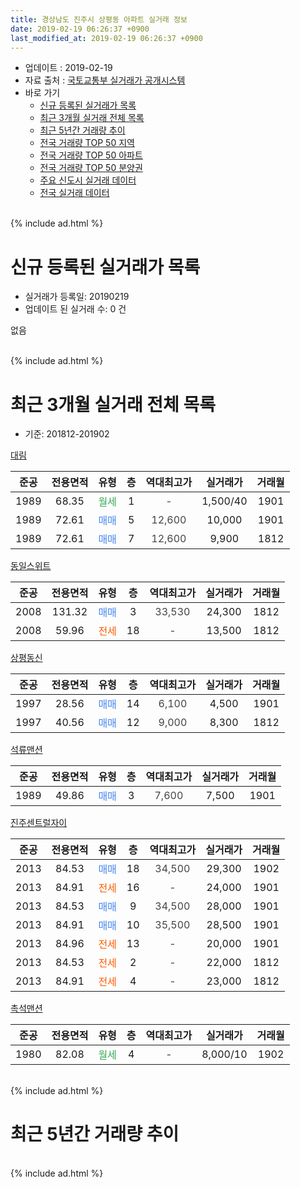 ```yaml
---
title: 경상남도 진주시 상평동 아파트 실거래 정보
date: 2019-02-19 06:26:37 +0900
last_modified_at: 2019-02-19 06:26:37 +0900
---
```


* 업데이트 : 2019-02-19
* 자료 출처 : [국토교통부 실거래가 공개시스템](http://rt.molit.go.kr)
* 바로 가기
    * [신규 등록된 실거래가 목록](#신규-등록된-실거래가-목록)
    * [최근 3개월 실거래 전체 목록](#최근-3개월-실거래-전체-목록)
    * [최근 5년간 거래량 추이](#최근-5년간-거래량-추이)
    * [전국 거래량 TOP 50 지역](https://ayogom.github.io/apt-trade-info/최근-3개월-전국에서-가장-거래가-많이-발생한-지역)
    * [전국 거래량 TOP 50 아파트](https://ayogom.github.io/apt-trade-info/최근-3개월-전국에서-가장-거래가-많이-발생한-아파트)
    * [전국 거래량 TOP 50 분양권](https://ayogom.github.io/apt-trade-info/최근-3개월-전국에서-가장-거래가-많이-발생한-분양권)
    * [주요 신도시 실거래 데이터](https://ayogom.github.io/apt-trade-info/주요-신도시)
    * [전국 실거래 데이터](https://ayogom.github.io/apt-trade-info/전국)
<br>
{% include ad.html %}
<br>

# 신규 등록된 실거래가 목록
* 실거래가 등록일: 20190219
* 업데이트 된 실거래 수: 0 건

없음

<br>
{% include ad.html %}
<br>

# 최근 3개월 실거래 전체 목록
* 기준: 201812-201902


[대림](https://search.naver.com/search.naver?query=%EA%B2%BD%EC%83%81%EB%82%A8%EB%8F%84+%EC%A7%84%EC%A3%BC%EC%8B%9C+%EC%83%81%ED%8F%89%EB%8F%99+%EB%8C%80%EB%A6%BC)

|준공|전용면적|유형|층|역대최고가|실거래가|거래월|
|:---:|:---:|:---:|:---:|:---:|:---:|:---:|
|1989|68.35|<span style="color:#34a853">월세</span>|1|<span style="color:#444444">-</span>|1,500/40|1901|
|1989|72.61|<span style="color:#4285f3">매매</span>|5|<span style="color:#444444">12,600</span>|10,000|1901|
|1989|72.61|<span style="color:#4285f3">매매</span>|7|<span style="color:#444444">12,600</span>|9,900|1812|

[동일스위트](https://search.naver.com/search.naver?query=%EA%B2%BD%EC%83%81%EB%82%A8%EB%8F%84+%EC%A7%84%EC%A3%BC%EC%8B%9C+%EC%83%81%ED%8F%89%EB%8F%99+%EB%8F%99%EC%9D%BC%EC%8A%A4%EC%9C%84%ED%8A%B8)

|준공|전용면적|유형|층|역대최고가|실거래가|거래월|
|:---:|:---:|:---:|:---:|:---:|:---:|:---:|
|2008|131.32|<span style="color:#4285f3">매매</span>|3|<span style="color:#444444">33,530</span>|24,300|1812|
|2008|59.96|<span style="color:#ff5a00">전세</span>|18|<span style="color:#444444">-</span>|13,500|1812|

[상평동신](https://search.naver.com/search.naver?query=%EA%B2%BD%EC%83%81%EB%82%A8%EB%8F%84+%EC%A7%84%EC%A3%BC%EC%8B%9C+%EC%83%81%ED%8F%89%EB%8F%99+%EC%83%81%ED%8F%89%EB%8F%99%EC%8B%A0)

|준공|전용면적|유형|층|역대최고가|실거래가|거래월|
|:---:|:---:|:---:|:---:|:---:|:---:|:---:|
|1997|28.56|<span style="color:#4285f3">매매</span>|14|<span style="color:#444444">6,100</span>|4,500|1901|
|1997|40.56|<span style="color:#4285f3">매매</span>|12|<span style="color:#444444">9,000</span>|8,300|1812|

[석류맨션](https://search.naver.com/search.naver?query=%EA%B2%BD%EC%83%81%EB%82%A8%EB%8F%84+%EC%A7%84%EC%A3%BC%EC%8B%9C+%EC%83%81%ED%8F%89%EB%8F%99+%EC%84%9D%EB%A5%98%EB%A7%A8%EC%85%98)

|준공|전용면적|유형|층|역대최고가|실거래가|거래월|
|:---:|:---:|:---:|:---:|:---:|:---:|:---:|
|1989|49.86|<span style="color:#4285f3">매매</span>|3|<span style="color:#444444">7,600</span>|7,500|1901|

[진주센트럴자이](https://search.naver.com/search.naver?query=%EA%B2%BD%EC%83%81%EB%82%A8%EB%8F%84+%EC%A7%84%EC%A3%BC%EC%8B%9C+%EC%83%81%ED%8F%89%EB%8F%99+%EC%A7%84%EC%A3%BC%EC%84%BC%ED%8A%B8%EB%9F%B4%EC%9E%90%EC%9D%B4)

|준공|전용면적|유형|층|역대최고가|실거래가|거래월|
|:---:|:---:|:---:|:---:|:---:|:---:|:---:|
|2013|84.53|<span style="color:#4285f3">매매</span>|18|<span style="color:#444444">34,500</span>|29,300|1902|
|2013|84.91|<span style="color:#ff5a00">전세</span>|16|<span style="color:#444444">-</span>|24,000|1901|
|2013|84.53|<span style="color:#4285f3">매매</span>|9|<span style="color:#444444">34,500</span>|28,000|1901|
|2013|84.91|<span style="color:#4285f3">매매</span>|10|<span style="color:#444444">35,500</span>|28,500|1901|
|2013|84.96|<span style="color:#ff5a00">전세</span>|13|<span style="color:#444444">-</span>|20,000|1901|
|2013|84.53|<span style="color:#ff5a00">전세</span>|2|<span style="color:#444444">-</span>|22,000|1812|
|2013|84.91|<span style="color:#ff5a00">전세</span>|4|<span style="color:#444444">-</span>|23,000|1812|

[촉석맨션](https://search.naver.com/search.naver?query=%EA%B2%BD%EC%83%81%EB%82%A8%EB%8F%84+%EC%A7%84%EC%A3%BC%EC%8B%9C+%EC%83%81%ED%8F%89%EB%8F%99+%EC%B4%89%EC%84%9D%EB%A7%A8%EC%85%98)

|준공|전용면적|유형|층|역대최고가|실거래가|거래월|
|:---:|:---:|:---:|:---:|:---:|:---:|:---:|
|1980|82.08|<span style="color:#34a853">월세</span>|4|<span style="color:#444444">-</span>|8,000/10|1902|


<br>
{% include ad.html %}
<br>

# 최근 5년간 거래량 추이


<div style="width:100%;">
    <canvas id="deal_progress" height="200"></canvas>
</div>

<script>
new Chart(document.getElementById("deal_progress"), {
    type: 'line',
    data: {
        labels: ['201402','201403','201404','201405','201406','201407','201408','201409','201410','201411','201412','201501','201502','201503','201504','201505','201506','201507','201508','201509','201510','201511','201512','201601','201602','201603','201604','201605','201606','201607','201608','201609','201610','201611','201612','201701','201702','201703','201704','201705','201706','201707','201708','201709','201710','201711','201712','201801','201802','201803','201804','201805','201806','201807','201808','201809','201810','201811','201812','201901','201902'],
        datasets: [{
            label: '매매',
            pointRadius: 1,
            data: [2, 8, 9, 9, 7, 9, 6, 12, 9, 4, 7, 11, 10, 13, 4, 7, 12, 12, 11, 13, 22, 16, 13, 15, 12, 12, 12, 8, 9, 13, 15, 17, 18, 14, 11, 7, 9, 18, 11, 14, 10, 7, 10, 13, 12, 10, 5, 15, 5, 12, 5, 14, 10, 5, 3, 5, 13, 4, 3, 5, 1],
            borderColor: "rgba(255, 201, 14, 1)",
            backgroundColor: "rgba(255, 201, 14, 0.5)",
            fill: false,
            lineTension: 0
        },{
            label: '전월세',
            pointRadius: 1,
            data: [11, 7, 3, 7, 3, 1, 2, 1, 5, 3, 4, 9, 4, 10, 6, 6, 7, 3, 3, 3, 7, 7, 6, 0, 9, 6, 5, 3, 2, 0, 5, 3, 1, 4, 2, 3, 6, 3, 0, 3, 4, 2, 1, 3, 3, 2, 1, 4, 0, 10, 4, 5, 3, 1, 3, 1, 2, 6, 3, 3, 1],
            borderColor: "rgba(0, 141, 185, 1)",
            backgroundColor: "rgba(0, 141, 185, 0.5)",
            fill: false,
            lineTension: 0
        }
        ]
    },
    options: {
        responsive: true,
        title: {
            display: false
        },
        tooltips: {
            mode: 'index',
            intersect: false
        },
        hover: {
            mode: 'nearest',
            intersect: true
        },
        scales: {
            xAxes: [{
                display: true,
                scaleLabel: {
                    display: true,
                    labelString: '년/월'
                }
            }],
            yAxes: [{
                display: true,
                ticks: {
                    suggestedMin: 0,
                },
                scaleLabel: {
                    display: true,
                    labelString: '실거래 수'
                }
            }]
        }
    }
});

</script>


<br>
{% include ad.html %}
<br>

